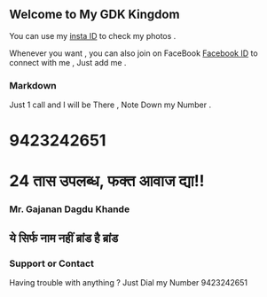 ## Welcome to My GDK Kingdom

You can use my [ insta ID](https://www.instagram.com/gajanan.khande_2915/) to check my photos .

Whenever you want , you can also join on FaceBook   [Facebook ID](https://www.facebook.com/gajanan.khande/) to connect with me , Just add me .

### Markdown

Just 1 call and I will be There , Note Down my Number .
# 9423242651
# 24 तास उपलब्ध, फक्त आवाज द्या!!

### Mr. Gajanan Dagdu Khande 
## ये सिर्फ नाम नहीं ब्रांड है ब्रांड


### Support or Contact

Having trouble with anything ? Just Dial my Number 9423242651

